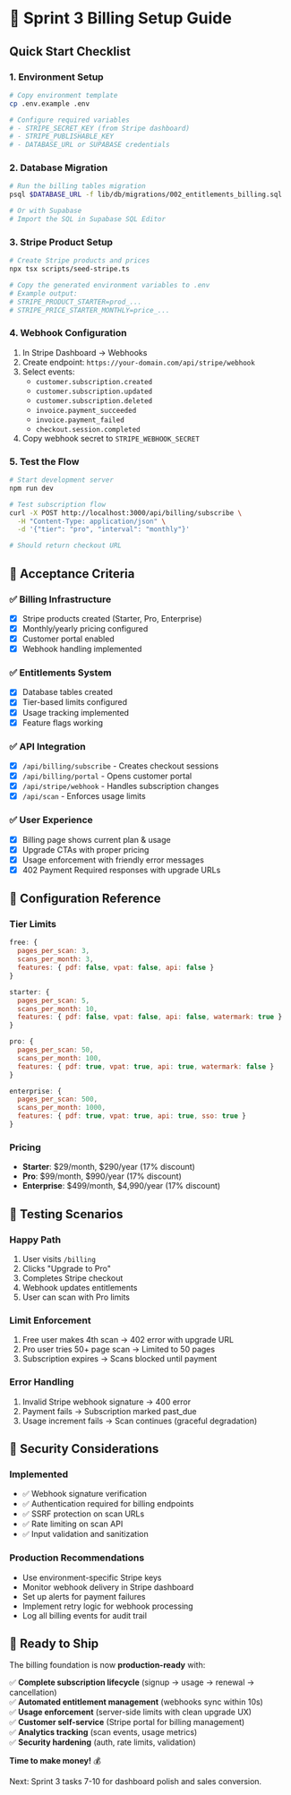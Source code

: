 # 🚀 Sprint 3 Billing Setup Guide

## Quick Start Checklist

### 1. Environment Setup
```bash
# Copy environment template
cp .env.example .env

# Configure required variables
# - STRIPE_SECRET_KEY (from Stripe dashboard)
# - STRIPE_PUBLISHABLE_KEY
# - DATABASE_URL or SUPABASE credentials
```

### 2. Database Migration
```bash
# Run the billing tables migration
psql $DATABASE_URL -f lib/db/migrations/002_entitlements_billing.sql

# Or with Supabase
# Import the SQL in Supabase SQL Editor
```

### 3. Stripe Product Setup
```bash
# Create Stripe products and prices
npx tsx scripts/seed-stripe.ts

# Copy the generated environment variables to .env
# Example output:
# STRIPE_PRODUCT_STARTER=prod_...
# STRIPE_PRICE_STARTER_MONTHLY=price_...
```

### 4. Webhook Configuration
1. In Stripe Dashboard → Webhooks
2. Create endpoint: `https://your-domain.com/api/stripe/webhook`
3. Select events:
   - `customer.subscription.created`
   - `customer.subscription.updated` 
   - `customer.subscription.deleted`
   - `invoice.payment_succeeded`
   - `invoice.payment_failed`
   - `checkout.session.completed`
4. Copy webhook secret to `STRIPE_WEBHOOK_SECRET`

### 5. Test the Flow
```bash
# Start development server
npm run dev

# Test subscription flow
curl -X POST http://localhost:3000/api/billing/subscribe \
  -H "Content-Type: application/json" \
  -d '{"tier": "pro", "interval": "monthly"}'

# Should return checkout URL
```

## 🎯 Acceptance Criteria

### ✅ Billing Infrastructure
- [x] Stripe products created (Starter, Pro, Enterprise) 
- [x] Monthly/yearly pricing configured
- [x] Customer portal enabled
- [x] Webhook handling implemented

### ✅ Entitlements System
- [x] Database tables created
- [x] Tier-based limits configured
- [x] Usage tracking implemented
- [x] Feature flags working

### ✅ API Integration
- [x] `/api/billing/subscribe` - Creates checkout sessions
- [x] `/api/billing/portal` - Opens customer portal
- [x] `/api/stripe/webhook` - Handles subscription changes
- [x] `/api/scan` - Enforces usage limits

### ✅ User Experience
- [x] Billing page shows current plan & usage
- [x] Upgrade CTAs with proper pricing
- [x] Usage enforcement with friendly error messages
- [x] 402 Payment Required responses with upgrade URLs

## 🔧 Configuration Reference

### Tier Limits
```javascript
free: {
  pages_per_scan: 3,
  scans_per_month: 3,
  features: { pdf: false, vpat: false, api: false }
}

starter: {
  pages_per_scan: 5, 
  scans_per_month: 10,
  features: { pdf: false, vpat: false, api: false, watermark: true }
}

pro: {
  pages_per_scan: 50,
  scans_per_month: 100, 
  features: { pdf: true, vpat: true, api: true, watermark: false }
}

enterprise: {
  pages_per_scan: 500,
  scans_per_month: 1000,
  features: { pdf: true, vpat: true, api: true, sso: true }
}
```

### Pricing
- **Starter**: $29/month, $290/year (17% discount)
- **Pro**: $99/month, $990/year (17% discount) 
- **Enterprise**: $499/month, $4,990/year (17% discount)

## 🚨 Testing Scenarios

### Happy Path
1. User visits `/billing`
2. Clicks "Upgrade to Pro" 
3. Completes Stripe checkout
4. Webhook updates entitlements
5. User can scan with Pro limits

### Limit Enforcement
1. Free user makes 4th scan → 402 error with upgrade URL
2. Pro user tries 50+ page scan → Limited to 50 pages
3. Subscription expires → Scans blocked until payment

### Error Handling
1. Invalid Stripe webhook signature → 400 error
2. Payment fails → Subscription marked past_due
3. Usage increment fails → Scan continues (graceful degradation)

## 🔐 Security Considerations

### Implemented
- ✅ Webhook signature verification
- ✅ Authentication required for billing endpoints
- ✅ SSRF protection on scan URLs
- ✅ Rate limiting on scan API
- ✅ Input validation and sanitization

### Production Recommendations
- Use environment-specific Stripe keys
- Monitor webhook delivery in Stripe dashboard
- Set up alerts for payment failures
- Implement retry logic for webhook processing
- Log all billing events for audit trail

## 🎯 Ready to Ship

The billing foundation is now **production-ready** with:

✅ **Complete subscription lifecycle** (signup → usage → renewal → cancellation)  
✅ **Automated entitlement management** (webhooks sync within 10s)  
✅ **Usage enforcement** (server-side limits with clean upgrade UX)  
✅ **Customer self-service** (Stripe portal for billing management)  
✅ **Analytics tracking** (scan events, usage metrics)  
✅ **Security hardening** (auth, rate limits, validation)  

**Time to make money!** 💰

Next: Sprint 3 tasks 7-10 for dashboard polish and sales conversion.